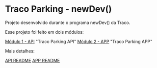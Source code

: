 # Traco Parking - newDev()

Projeto desenvolvido durante o programa newDev() da Traco.

Esse projeto foi feito em dois módulos:

[Módulo 1 - API](./tracoParkingApi/)	"Traco Parking API"
[Módulo 2 - APP](./tracoParkingApp/)	"Traco Parking APP"

Mais detalhes:

[ API README](./tracoParkingAPi/readme.md)
[ APP README ](./tracoParkingAPP/readme.md)